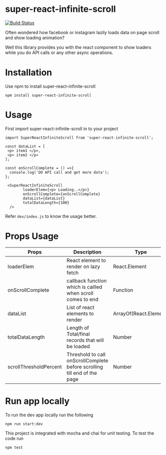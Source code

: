 # super-react-infinite-scroll

[![Build Status](https://travis-ci.org/gmdworkspace/super-react-infinite-scroll.svg?branch=master)](https://travis-ci.org/gmdworkspace/super-react-infinite-scroll)

Often wondered how facebook or instagram lazily loads data on page scroll and show loading animation? 

Well this library provides you with the react component to show loaders while you do API calls or any other async operations.

# Installation

Use npm to install super-react-infinite-scroll

```
npm install super-react-infinite-scroll
```

# Usage

First import super-react-infinite-scroll in to your project
```
import SuperReactInfiniteScroll from 'super-react-infinite-scroll';

```

```
const dataList = [
 <p> item1 </p>,
 <p> item2 </p>
];

const onScrollComplete = () =>{
  console.log('DO API call and get more data');
};

 <SuperReactInfiniteScroll
        loaderElem={<p> Loading..</p>}        
        onScrollComplete={onScrollComplete}
        dataList={dataList}
        totalDataLength={100}
  />
```

Refer `dev/index.js` to know the usage better.

# Props Usage

| Props              | Description                                                |     Type          | Defaults      |
| -------------      | -------------                                              | ---------------   | -----------   |
| loaderElem         | React element to render on lazy fetch                      | React.Element     |               |
| onScrollComplete   | callback function which is callled when scroll comes to end| Function          |            | 
| dataList           | List of react elements to render                | ArrayOf(React.Element)             |               |
|totalDataLength     | Length of Total/final records that will be loaded          | Number            |               | 
|scrollThresholdPercent| Threshold to call onScrollComplete before scrolling till end of the page| Number| 95         |


# Run app locally

To run the dev app locally run the following 

```
npm run start:dev
```

This project is integrated with mocha and chai for unit testing. To test the code run

```
npm test
```

